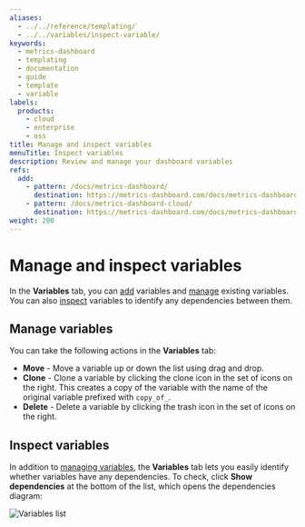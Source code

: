 ```yaml
---
aliases:
  - ../../reference/templating/
  - ../../variables/inspect-variable/
keywords:
  - metrics-dashboard
  - templating
  - documentation
  - guide
  - template
  - variable
labels:
  products:
    - cloud
    - enterprise
    - oss
title: Manage and inspect variables
menuTitle: Inspect variables
description: Review and manage your dashboard variables
refs:
  add:
    - pattern: /docs/metrics-dashboard/
      destination: https://metrics-dashboard.com/docs/metrics-dashboard/<METRICS_DASHBOARD_VERSION>/dashboards/variables/add-template-variables/
    - pattern: /docs/metrics-dashboard-cloud/
      destination: https://metrics-dashboard.com/docs/metrics-dashboard-cloud/visualizations/dashboards/variables/add-template-variables/
weight: 200
---
```


# Manage and inspect variables

In the **Variables** tab, you can [add](ref:add) variables and [manage](#manage-variables) existing variables. You can also [inspect](#inspect-variables) variables to identify any dependencies between them. <!--whether a variable is being referenced (or used) in other variables or dashboard.-->

## Manage variables

You can take the following actions in the **Variables** tab:

- **Move** - Move a variable up or down the list using drag and drop.
- **Clone** - Clone a variable by clicking the clone icon in the set of icons on the right. This creates a copy of the variable with the name of the original variable prefixed with `copy_of_`.
- **Delete** - Delete a variable by clicking the trash icon in the set of icons on the right.

## Inspect variables

In addition to [managing variables](#manage-variables), the **Variables** tab lets you easily identify whether variables have any dependencies. To check, click **Show dependencies** at the bottom of the list, which opens the dependencies diagram:

<!-- Update and comment this back in when the reference functionality is working again

The variables page lets you easily identify whether a variable is being referenced (or used) in other variables or dashboard. In addition, you can also [add](ref:add) and [manage variables](#manage-variables) on this page.

![Variables list](/static/img/docs/variables-templates/variables-list-7-4.png)

Any variable that is referenced or used has a green check mark next to it, while unreferenced variables have a orange caution icon next to them.

![Variables list](/static/img/docs/variables-templates/variable-not-referenced-7-4.png)

In addition, all referenced variables have a dependency icon next to the green check mark. You can click on the icon to view the dependency map. The dependency map can be moved. You can zoom in out with mouse wheel or track pad equivalent.-->

![Variables list](/static/img/docs/variables-templates/dependancy-map-7-4.png)
